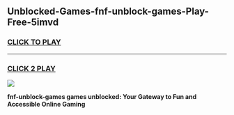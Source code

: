 
## Unblocked-Games-fnf-unblock-games-Play-Free-5imvd
<h3>
<a href="https://premium76.site?title=fnf-unblock-games&ref=20M">CLICK TO PLAY</a></h3>
<hr>

<h3>
<a href="https://premium76.site?title=fnf-unblock-games&ref=20M">CLICK 2 PLAY</a>
  
</h3>

<a href="https://premium76.site?title=fnf-unblock-games&ref=19M"><img src="https://clearcache.store/games.png"></a>


**fnf-unblock-games games unblocked: Your Gateway to Fun and Accessible Online Gaming**
